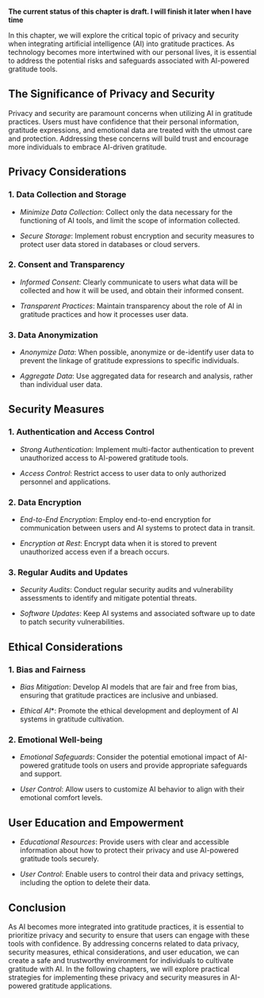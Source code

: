 **The current status of this chapter is draft. I will finish it later when I have time**

In this chapter, we will explore the critical topic of privacy and security when integrating artificial intelligence (AI) into gratitude practices. As technology becomes more intertwined with our personal lives, it is essential to address the potential risks and safeguards associated with AI-powered gratitude tools.

The Significance of Privacy and Security
----------------------------------------

Privacy and security are paramount concerns when utilizing AI in gratitude practices. Users must have confidence that their personal information, gratitude expressions, and emotional data are treated with the utmost care and protection. Addressing these concerns will build trust and encourage more individuals to embrace AI-driven gratitude.

**Privacy Considerations**
--------------------------

### 1. **Data Collection and Storage**

* *Minimize Data Collection*: Collect only the data necessary for the functioning of AI tools, and limit the scope of information collected.

* *Secure Storage*: Implement robust encryption and security measures to protect user data stored in databases or cloud servers.

### 2. **Consent and Transparency**

* *Informed Consent*: Clearly communicate to users what data will be collected and how it will be used, and obtain their informed consent.

* *Transparent Practices*: Maintain transparency about the role of AI in gratitude practices and how it processes user data.

### 3. **Data Anonymization**

* *Anonymize Data*: When possible, anonymize or de-identify user data to prevent the linkage of gratitude expressions to specific individuals.

* *Aggregate Data*: Use aggregated data for research and analysis, rather than individual user data.

**Security Measures**
---------------------

### 1. **Authentication and Access Control**

* *Strong Authentication*: Implement multi-factor authentication to prevent unauthorized access to AI-powered gratitude tools.

* *Access Control*: Restrict access to user data to only authorized personnel and applications.

### 2. **Data Encryption**

* *End-to-End Encryption*: Employ end-to-end encryption for communication between users and AI systems to protect data in transit.

* *Encryption at Rest*: Encrypt data when it is stored to prevent unauthorized access even if a breach occurs.

### 3. **Regular Audits and Updates**

* *Security Audits*: Conduct regular security audits and vulnerability assessments to identify and mitigate potential threats.

* *Software Updates*: Keep AI systems and associated software up to date to patch security vulnerabilities.

**Ethical Considerations**
--------------------------

### 1. **Bias and Fairness**

* *Bias Mitigation*: Develop AI models that are fair and free from bias, ensuring that gratitude practices are inclusive and unbiased.

* *Ethical AI*\*: Promote the ethical development and deployment of AI systems in gratitude cultivation.

### 2. **Emotional Well-being**

* *Emotional Safeguards*: Consider the potential emotional impact of AI-powered gratitude tools on users and provide appropriate safeguards and support.

* *User Control*: Allow users to customize AI behavior to align with their emotional comfort levels.

**User Education and Empowerment**
----------------------------------

* *Educational Resources*: Provide users with clear and accessible information about how to protect their privacy and use AI-powered gratitude tools securely.

* *User Control*: Enable users to control their data and privacy settings, including the option to delete their data.

**Conclusion**
--------------

As AI becomes more integrated into gratitude practices, it is essential to prioritize privacy and security to ensure that users can engage with these tools with confidence. By addressing concerns related to data privacy, security measures, ethical considerations, and user education, we can create a safe and trustworthy environment for individuals to cultivate gratitude with AI. In the following chapters, we will explore practical strategies for implementing these privacy and security measures in AI-powered gratitude applications.
